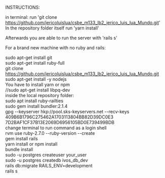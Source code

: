 INSTRUCTIONS:

in terminal:
run 'git clone https://github.com/jericoluislua/csbe_m133_lb2_jerico_luis_lua_Mundo.git'
<br/>
In the repository folder itself run 'yarn install'

Afterwards you are able to run the server with 'rails s'



For a brand new machine with no ruby and rails:

sudo apt-get install git
<br/>
sudo apt-get install ruby-full
<br/>
git clone https://github.com/jericoluislua/csbe_m133_lb2_jerico_luis_lua_Mundo.git
<br/>
sudo apt-get install -y nodejs
<br/>
You have to install yarn or npm
<br/>
//sudo apt-get install libpq-dev
<br/>
inside the local repository folder:
<br/>
sudo apt install ruby-railties
<br/>
sudo gem install bundler:2.1.4
<br/>
gpg --keyserver hkp://pool.sks-keyservers.net --recv-keys 409B6B1796C275462A1703113804BB82D39DC0E3 7D2BAF1CF37B13E2069D6956105BD0E739499BDB
<br/>
change terminal to run command as a login shell
<br/>
rvm use ruby-2.7.0 --ruby-version --create
<br/>
gem install rails
<br/>
yarn install or npm install
<br/>
bundle install
<br/>
sudo -u postgres createuser your_user
<br/>
sudo -u postgres createdb ivos_db_dev
<br/>
rails db:migrate RAILS_ENV=development
<br/>
rails s
